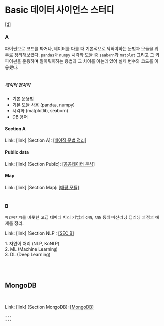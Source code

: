 # Basic 데이터 사이언스 스터디
[[d]](/index.html)

###  A
파이썬으로 코드를 짜거나, 데이터를 다룰 때 기본적으로 익혀야하는 문법과 모듈을 위주로 정리해보았다. `pandas`와 `numpy` 시각화 모듈 중 `seaborn`과 `matplot` 그리고 그 외 파이썬을 운용하며 알아둬야하는 용법과 그 차이를 아는데 있어 실제 변수와 코드를 이용했다. <br> <br>
#####  데이터 전처리 <br>
  *  기본 운용법
  *  기본 모듈 사용 (pandas, numpy)
  *  시각화 (matplotlib, seaborn)
  *  DB 용어

#### Section A

Link: [link]
[Section A]: [[베이직 문법 정리]](./A/README.md) 
<br>

#### Public data 

Link: [link]
[Section Public]: [[공공데이터 분석]](./public/public_data.md) 
<br>

#### Map

Link: [link]
[Section Map]: [[매핑 모듈]](./A/map/README.md) 
<br>
<br>
###  B
<p6> `자연어처리`를 비롯한 고급 데이터 처리 기법과 `CNN`, `RNN` 등의 머신러닝 딥러닝 과정과 예제를 정리. </p6>
<br>

Link: [link]
[Section NLP]: [[SEC B]](./B/README.md) 
<br>

<p>1. 자연어 처리 (NLP, KoNLP)
<br>
2. ML (Machine Learning)
 <br>
3. DL (Deep Learning) </p>
<br>
<br>

## MongoDB
<br>

Link: [link]
[Section MongoDB]: [[MongoDB]](./MongoDB/INFO.md) 
```
---
---
```
